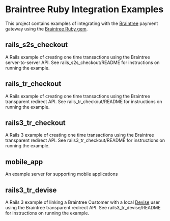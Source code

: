# Braintree Ruby Integration Examples

This project contains examples of integrating with the [Braintree](http://www.braintreepaymentsolutions.com)
payment gateway using the [Braintree Ruby gem](http://www.braintreepaymentsolutions.com/gateway/ruby).

## rails_s2s_checkout

A Rails example of creating one time transactions using the Braintree server-to-server API.
See rails_s2s_checkout/README for instructions on running the example.

## rails_tr_checkout

A Rails example of creating one time transactions using the Braintree transparent redirect API.
See rails_tr_checkout/README for instructions on running the example.

## rails3_tr_checkout

A Rails 3 example of creating one time transactions using the Braintree transparent redirect API.
See rails3_tr_checkout/README for instructions on running the example.

## mobile_app

An example server for supporting mobile applications

## rails3_tr_devise

A Rails 3 example of linking a Braintree Customer with a local [Devise][dev] user using the Braintree transparent redirect API.
See rails3_tr_devise/README for instructions on running the example.

[dev]: https://github.com/plataformatec/devise
